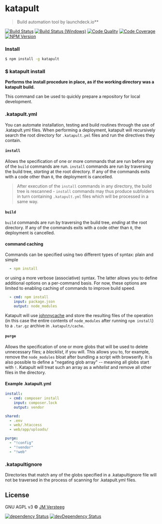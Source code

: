 # katapult

> Build automation tool by launchdeck.io**

[![Build Status][travis-image]][travis-url]
[![Build Status (Windows)][appveyor-image]][appveyor-url]
[![Code Quality][codeclimate-image]][codeclimate-url]
[![Code Coverage][coveralls-image]][coveralls-url]
[![NPM Version][npm-image]][npm-url]

### Install

```bash
$ npm install -g katapult
```

### $ katapult install

**Performs the install procedure in place, as if the working directory was a katapult build.**

This command can be used to quickly prepare a repository for local development.

### .katapult.yml

You can automate installation, testing and build routines through the use of .katapult.yml files.
When performing a deployment, katapult will recursively search the root directory for `.katapult.yml` files and run the directives they contain.

#### `install`

Allows the specification of one or more commands that are run before any of the `build` commands are run. `install` commands are run by traversing the build tree, *starting* at the root directory.
If any of the commands exits with a code other than `0`, the deployment is cancelled.

> After execution of the `install` commands in any directory, the build tree is rescanned - `install` commands may thus produce subfolders in turn containing `.katapult.yml` files which will be processed in a same way.

#### `build`

`build` commands are run by traversing the build tree, *ending* at the root directory.
If any of the commands exits with a code other than `0`, the deployment is cancelled.

#### command caching

Commands can be specified using two different types of syntax: plain and simple
```yaml
  - npm install
```
or using a more verbose (associative) syntax. The latter allows you to define additional options on a per-command basis. For now, these options are limited to enabling caching of commands to improve build speed.
```yaml
  - cmd: npm install
    input: package.json
    output: node_modules
```
Katapult will use [johnnycache](https://github.com/launchdeckio/katapult) and store the resulting files of the operation (in this case the entire contents of `node_modules` after running `npm install`) to a `.tar.gz` archive in `.katapult/cache`.

#### `purge`

Allows the specification of one or more globs that will be used to delete unnecessary files; a *blacklist*, if you will. This allows you to, for example, remove the `node_modules` bloat after bundling a script with browserify.
It is also possible to define a "negating glob array" -- meaning all globs start with `!`. Katapult will treat such an array as a *whitelist* and remove all other files in the directory.

#### Example .katapult.yml

```yaml
install:
  - cmd: composer install
    input: composer.lock
    output: vendor

shared:
  - .env
  - web/.htaccess
  - web/app/uploads/

purge:
  - "!config"
  - "!vendor"
  - "!web"
```

### .katapultignore

Directories that match any of the globs specified in a .katapultignore file will not be traversed in the process of scanning for .katapult.yml files.

## License

GNU AGPL v3 © [JM Versteeg](http://github.com/jmversteeg)

[![dependency Status][david-image]][david-url]
[![devDependency Status][david-dev-image]][david-dev-url]

[travis-image]: https://img.shields.io/travis/launchdeckio/katapult.svg?style=flat-square
[travis-url]: https://travis-ci.org/launchdeckio/katapult

[appveyor-image]: https://img.shields.io/appveyor/ci/launchdeckio/katapult.svg?style=flat-square&label=build+(Windows)
[appveyor-url]: https://ci.appveyor.com/project/launchdeckio/katapult

[codeclimate-image]: https://img.shields.io/codeclimate/github/launchdeckio/katapult.svg?style=flat-square
[codeclimate-url]: https://codeclimate.com/github/launchdeckio/katapult

[david-image]: https://img.shields.io/david/launchdeckio/katapult.svg?style=flat-square
[david-url]: https://david-dm.org/launchdeckio/katapult

[david-dev-image]: https://img.shields.io/david/dev/launchdeckio/katapult.svg?style=flat-square
[david-dev-url]: https://david-dm.org/launchdeckio/katapult#info=devDependencies

[coveralls-image]: https://img.shields.io/coveralls/launchdeckio/katapult.svg?style=flat-square
[coveralls-url]: https://coveralls.io/r/launchdeckio/katapult

[npm-image]: https://img.shields.io/npm/v/johnnycache.svg?style=flat-square
[npm-url]: https://www.npmjs.com/package/johnnycache
